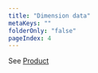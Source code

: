 ```yaml
---
title: "Dimension data"
metaKeys: ""
folderOnly: "false"
pageIndex: 4
---
```


See [Product](/planner/workbooks/data-management/dimensions-and-currency-exchange-rates/product)
